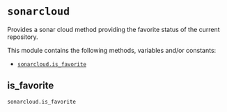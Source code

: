 # `sonarcloud`

Provides a sonar cloud method providing the favorite status of the current repository.

This module contains the following methods, variables and/or constants:

- [`sonarcloud.is_favorite`](#sonarcloud-is-favorite)

## is_favorite

`sonarcloud.is_favorite`

